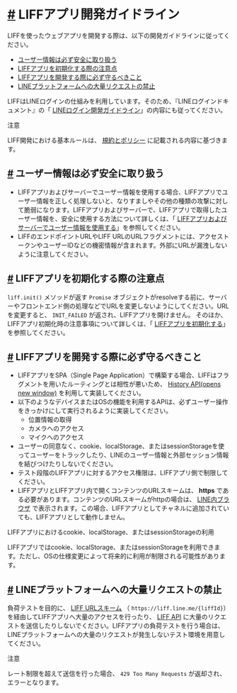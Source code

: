 # [\#](https://developers.line.biz/ja/docs/liff/development-guidelines/#page-title) LIFFアプリ開発ガイドライン

LIFFを使ったウェブアプリを開発する際は、以下の開発ガイドラインに従ってください。

- [ユーザー情報は必ず安全に取り扱う](https://developers.line.biz/ja/docs/liff/development-guidelines/#liff-development-rules1)
- [LIFFアプリを初期化する際の注意点](https://developers.line.biz/ja/docs/liff/development-guidelines/#liff-development-rules2)
- [LIFFアプリを開発する際に必ず守るべきこと](https://developers.line.biz/ja/docs/liff/development-guidelines/#liff-development-rules3)
- [LINEプラットフォームへの大量リクエストの禁止](https://developers.line.biz/ja/docs/liff/development-guidelines/#prohibiting-mass-requests-to-line-platform)

LIFFはLINEログインの仕組みを利用しています。そのため、『LINEログインドキュメント』の「 [LINEログイン開発ガイドライン](https://developers.line.biz/ja/docs/line-login/development-guidelines/)」の内容にも従ってください。

注意

LIFF開発における基本ルールは、 [規約とポリシー](https://developers.line.biz/ja/terms-and-policies/) に記載される内容に基づきます。

## [\#](https://developers.line.biz/ja/docs/liff/development-guidelines/#liff-development-rules1) ユーザー情報は必ず安全に取り扱う

- LIFFアプリおよびサーバーでユーザー情報を使用する場合、LIFFアプリでユーザー情報を正しく処理しないと、なりすましやその他の種類の攻撃に対して脆弱になります。LIFFアプリおよびサーバーで、LIFFアプリで取得したユーザー情報を、安全に使用する方法について詳しくは、「 [LIFFアプリおよびサーバーでユーザー情報を使用する](https://developers.line.biz/ja/docs/liff/using-user-profile/)」を参照してください。
- LIFFのエンドポイントURLやLIFF URLのURLフラグメントには、アクセストークンやユーザーIDなどの機密情報が含まれます。外部にURLが漏洩しないように注意してください。

## [\#](https://developers.line.biz/ja/docs/liff/development-guidelines/#liff-development-rules2) LIFFアプリを初期化する際の注意点

`liff.init()` メソッドが返す `Promise` オブジェクトがresolveする前に、サーバーやフロントエンド側の処理などでURLを変更しないようにしてください。URLを変更すると、 `INIT_FAILED` が返され、LIFFアプリを開けません。
そのほか、LIFFアプリ初期化時の注意事項について詳しくは、「 [LIFFアプリを初期化する](https://developers.line.biz/ja/docs/liff/developing-liff-apps/#initializing-liff-app)」を参照してください。

## [\#](https://developers.line.biz/ja/docs/liff/development-guidelines/#liff-development-rules3) LIFFアプリを開発する際に必ず守るべきこと

- LIFFアプリをSPA（Single Page Application）で構築する場合、LIFFはフラグメントを用いたルーティングとは相性が悪いため、 [History API(opens new window)](https://html.spec.whatwg.org/multipage/nav-history-apis.html#the-history-interface) を利用して実装してください。
- 以下のようなデバイスまたはOSの機能を利用するAPIは、必ずユーザー操作をきっかけにして実行されるように実装してください。
  - 位置情報の取得
  - カメラへのアクセス
  - マイクへのアクセス
- ユーザーの同意なく、cookie、localStorage、またはsessionStorageを使ってユーザーをトラックしたり、LINEのユーザー情報と外部セッション情報を結びつけたりしないでください。
- テスト段階のLIFFアプリに対するアクセス権限は、LIFFアプリ側で制限してください。
- LIFFアプリとLIFFアプリ内で開くコンテンツのURLスキームは、 **https** である必要があります。コンテンツのURLスキームがhttpの場合は、 [LINE内ブラウザ](https://developers.line.biz/ja/glossary/#line-iab) で表示されます。この場合、LIFFアプリとしてチャネルに追加されていても、LIFFアプリとして動作しません。

LIFFアプリにおけるcookie、localStorage、またはsessionStorageの利用

LIFFアプリではcookie、localStorage、またはsessionStorageを利用できます。ただし、OSの仕様変更によって将来的に利用が制限される可能性があります。

## [\#](https://developers.line.biz/ja/docs/liff/development-guidelines/#prohibiting-mass-requests-to-line-platform) LINEプラットフォームへの大量リクエストの禁止

負荷テストを目的に、 [LIFF URLスキーム](https://developers.line.biz/ja/docs/line-login/using-line-url-scheme/#opening-a-liff-app) （ `https://liff.line.me/{liffId}`）を経由してLIFFアプリへ大量のアクセスを行ったり、 [LIFF API](https://developers.line.biz/ja/reference/liff/) に大量のリクエストを送信したりしないでください。LIFFアプリの負荷テストを行う場合は、LINEプラットフォームへの大量のリクエストが発生しないテスト環境を用意してください。

注意

レート制限を超えて送信を行った場合、 `429 Too Many Requests` が返却され、エラーとなります。
